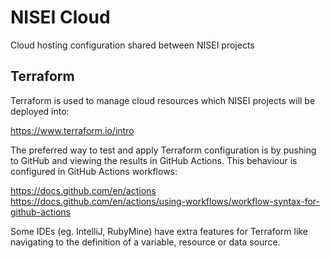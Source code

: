 # NISEI Cloud

Cloud hosting configuration shared between NISEI projects

## Terraform

Terraform is used to manage cloud resources which NISEI projects will be deployed into:

https://www.terraform.io/intro

The preferred way to test and apply Terraform configuration is by pushing to GitHub and viewing the results in GitHub Actions. This behaviour is configured in GitHub Actions workflows:

https://docs.github.com/en/actions
https://docs.github.com/en/actions/using-workflows/workflow-syntax-for-github-actions

Some IDEs (eg. IntelliJ, RubyMine) have extra features for Terraform like navigating to the definition of a variable, resource or data source.
